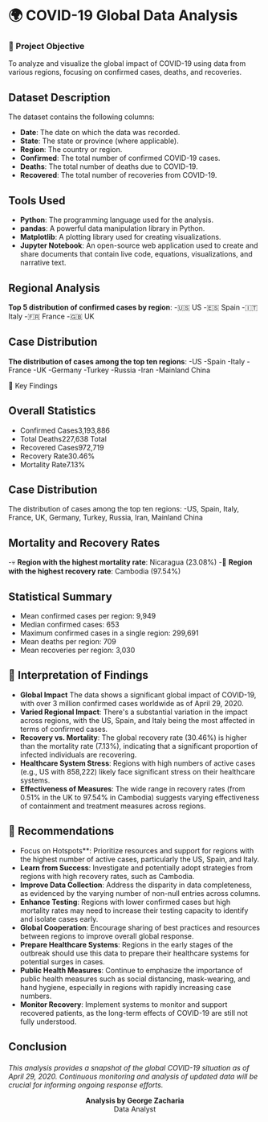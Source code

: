 # 🌍 COVID-19 Global Data Analysis

### 🎯 Project Objective
To analyze and visualize the global impact of COVID-19 using data from various regions, focusing on confirmed cases, deaths, and recoveries.

## Dataset Description

The dataset contains the following columns:
- **Date**: The date on which the data was recorded.
- **State**: The state or province (where applicable).
- **Region**: The country or region.
- **Confirmed**: The total number of confirmed COVID-19 cases.
- **Deaths**: The total number of deaths due to COVID-19.
- **Recovered**: The total number of recoveries from COVID-19.

## Tools Used

- **Python**: The programming language used for the analysis.
- **pandas**: A powerful data manipulation library in Python.
- **Matplotlib**: A plotting library used for creating visualizations.
- **Jupyter Notebook**: An open-source web application used to create and share documents that contain live code, equations, visualizations, and narrative text.


##  Regional Analysis
**Top 5 distribution of confirmed cases by region**:
-🇺🇸 US
-🇪🇸 Spain
-🇮🇹 Italy
-🇫🇷 France
-🇬🇧 UK

## Case Distribution
**The distribution of cases among the top ten regions**:
-US
-Spain
-Italy
-France
-UK
-Germany 
-Turkey
-Russia
-Iran 
-Mainland China

🔑 Key Findings
##  Overall Statistics
- Confirmed Cases3,193,886
- Total Deaths227,638 Total
- Recovered Cases972,719
- Recovery Rate30.46%
- Mortality Rate7.13%

##  Case Distribution
The distribution of cases among the top ten regions:
-US, Spain, Italy, France, UK, Germany, Turkey, Russia, Iran, Mainland China

##  Mortality and Recovery Rates
    
-💀 **Region with the highest mortality rate**: Nicaragua (23.08%)
-💪 **Region with the highest recovery rate**: Cambodia (97.54%)

##  Statistical Summary
- Mean confirmed cases per region: 9,949
- Median confirmed cases: 653
- Maximum confirmed cases in a single region: 299,691
- Mean deaths per region: 709
- Mean recoveries per region: 3,030

 ##  🧠 Interpretation of Findings

- **Global Impact** The data shows a significant global impact of COVID-19, with over 3 million confirmed cases worldwide as of April 29, 2020.
- **Varied Regional Impact**: There's a substantial variation in the impact across regions, with the US, Spain, and Italy being the most affected in terms of confirmed cases.
- **Recovery vs. Mortality**: The global recovery rate (30.46%) is higher than the mortality rate (7.13%), indicating that a significant proportion of infected individuals are recovering.
- **Healthcare System Stress**: Regions with high numbers of active cases (e.g., US with 858,222) likely face significant stress on their healthcare systems.
- **Effectiveness of Measures**: The wide range in recovery rates (from 0.51% in the UK to 97.54% in Cambodia) suggests varying effectiveness of containment and treatment measures across regions.

## 📝 Recommendations
- Focus on Hotspots**: Prioritize resources and support for regions with the highest number of active cases, particularly the US, Spain, and Italy.
- **Learn from Success**: Investigate and potentially adopt strategies from regions with high recovery rates, such as Cambodia.
- **Improve Data Collection**: Address the disparity in data completeness, as evidenced by the varying number of non-null entries across columns.
- **Enhance Testing**: Regions with lower confirmed cases but high mortality rates may need to increase their testing capacity to identify and isolate cases early.
- **Global Cooperation**: Encourage sharing of best practices and resources between regions to improve overall global response.
- **Prepare Healthcare Systems**: Regions in the early stages of the outbreak should use this data to prepare their healthcare systems for potential surges in cases.
- **Public Health Measures**: Continue to emphasize the importance of public health measures such as social distancing, mask-wearing, and hand hygiene, especially in regions with rapidly increasing case numbers.
- **Monitor Recovery**: Implement systems to monitor and support recovered patients, as the long-term effects of COVID-19 are still not fully understood.



## Conclusion<p align="center">
  <i>This analysis provides a snapshot of the global COVID-19 situation as of April 29, 2020. Continuous monitoring and analysis of updated data will be crucial for informing ongoing response efforts.</i>
</p>
<p align="center">
  <b>Analysis by George Zacharia</b><br>
 Data Analyst
</p>
